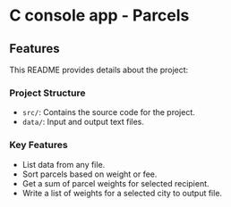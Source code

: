 # C console app - Parcels

## Features

This README provides details about the project:

### Project Structure

- `src/`: Contains the source code for the project.
- `data/`: Input and output text files.

### Key Features

- List data from any file.
- Sort parcels based on weight or fee.
- Get a sum of parcel weights for selected recipient.
- Write a list of weights for a selected city to output file.

